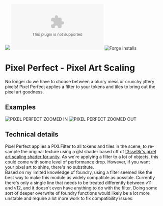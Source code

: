 ![](https://img.shields.io/badge/Foundry-v12-informational)<!--- Downloads @ Latest Badge --><!--- replace <user>/<repo> with your username/repository --> ![Latest Release Download Count](https://img.shields.io/github/downloads/emily3k/pixel-perfect/latest/module.zip)<!--- Forge Bazaar Install % Badge --><!--- replace <your-module-name> with the `name` in your manifest --> ![Forge Installs](https://img.shields.io/badge/dynamic/json?label=Forge%20Installs&query=package.installs&suffix=%25&url=https%3A%2F%2Fforge-vtt.com%2Fapi%2Fbazaar%2Fpackage%2Fpixel-perfect&colorB=4aa94a)

# Pixel Perfect - Pixel Art Scaling

No longer do we have to choose between a blurry mess or crunchy jittery pixels! Pixel Perfect applies a filter to your tokens and tiles to bring out the pixel art goodness. 

## Examples

![PIXEL PERFECT ZOOMED IN](https://github.com/user-attachments/assets/6b61b13c-4c90-464e-a519-695d02a1c11d)
![PIXEL PERFECT ZOOMED OUT](https://github.com/user-attachments/assets/3d78d793-3a25-493f-91fc-7da20f2ee7a7)

## Technical details
Pixel Perfect applies a PIXI.Filter to all tokens and tiles in the scene, to re-sample the original texture using a glsl shader based off of [t3ssel8r's pixel art scaling shader for unity](https://www.youtube.com/watch?v=d6tp43wZqps). As we're applying a filter to a lot of objects, this could come with some level of performance drop. However, if you want your pixel art to shine, there's no substitute.  
Based on my limited knowledge of foundry, using a filter seemed like the best way to make this module as widely compatible as possible. Currently there's only a single line that needs to be treated differently between v11 and v12, and it doesn't even have anything to do with the filter. Doing some sort of deeper overwrite of foundry functions would likely be a lot more unstable and require a lot more work to fix compatibility issues.
